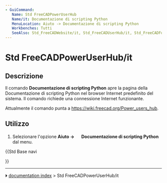```yaml
---
- GuiCommand:
   Name: Std FreeCADPowerUserHub
   Name/it: Documentazione di scripting Python
   MenuLocation: Aiuto -> Documentazione di scripting Python
   Workbenches: Tutti
   SeeAlso: Std_FreeCADWebsite/it, Std_FreeCADUserHub/it, Std_FreeCADForum/it, Std_FreeCADFAQ/it
---
```


# Std FreeCADPowerUserHub/it



## Descrizione

Il comando **Documentazione di scripting Python** apre la pagina della Documentazione di scripting Python nel browser Internet predefinito del sistema. Il comando richiede una connessione Internet funzionante.

Attualmente il comando punta a [<https://wiki.freecad.org/Power_users_hub>](https://wiki.freecad.org/Power_users_hub).



## Utilizzo

1.  Selezionare l\'opzione **Aiuto → <img src="images/Std_FreeCADPowerUserHub.svg" width=16px> Documentazione di scripting Python** dal menu.





{{Std Base navi

}}



---
⏵ [documentation index](../README.md) > Std FreeCADPowerUserHub/it

